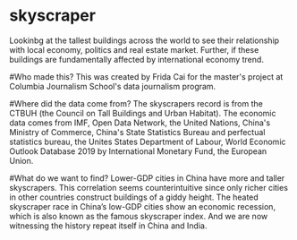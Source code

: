 # skyscraper
Lookinbg at the tallest buildings across the world to see their relationship with local economy, politics and real estate market. Further, if these buildings are fundamentally affected by international economy trend.  

#Who made this?
This was created by Frida Cai for the master's project at Columbia Journalism School's data journalism program. 

#Where did the data come from?
The skyscrapers record is from the CTBUH (the Council on Tall Buildings and Urban Habitat). The economic data comes from IMF, Open Data Network, the United Nations, China's Ministry of Commerce, China's State Statistics Bureau and perfectual statistics bureau, the Unites States Department of Labour,  World Economic Outlook Database 2019 by International Monetary Fund, the European Union.  

#What do we want to find?
Lower-GDP cities in China have more and taller skyscrapers. This correlation seems counterintuitive since only richer cities in other countries construct buildings of a giddy height. The heated skyscraper race in China’s low-GDP cities show an economic recession, which is also known as the famous skyscraper index. And we are now witnessing the history repeat itself in China and India. 
